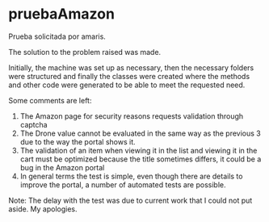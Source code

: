 # pruebaAmazon
Prueba solicitada por amaris.

The solution to the problem raised was made.

Initially, the machine was set up as necessary, then the necessary folders were structured and finally the classes were created where the methods and other code were generated to be able to meet the requested need.

Some comments are left:

1. The Amazon page for security reasons requests validation through captcha
2. The Drone value cannot be evaluated in the same way as the previous 3 due to the way the portal shows it.
3. The validation of an item when viewing it in the list and viewing it in the cart must be optimized because the title sometimes differs, it could be a bug in the Amazon portal
4. In general terms the test is simple, even though there are details to improve the portal, a number of automated tests are possible.

Note: The delay with the test was due to current work that I could not put aside. My apologies.
